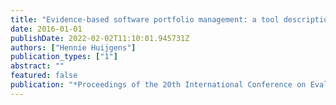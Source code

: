 ```yaml
---
title: "Evidence-based software portfolio management: a tool description and evaluation"
date: 2016-01-01
publishDate: 2022-02-02T11:10:01.945731Z
authors: ["Hennie Huijgens"]
publication_types: ["1"]
abstract: ""
featured: false
publication: "*Proceedings of the 20th International Conference on Evaluation and Assessment in Software Engineering*"
---
```



